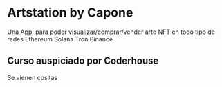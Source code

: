 # Artstation by Capone

Una App, para poder visualizar/comprar/vender arte NFT en todo tipo de redes Ethereum Solana Tron Binance

## Curso auspiciado por Coderhouse

Se vienen cositas